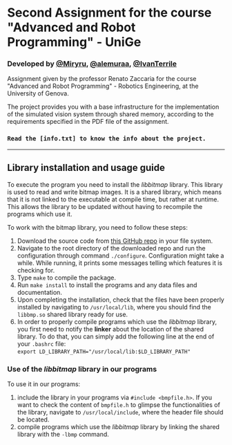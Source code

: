 # Second Assignment for the course "Advanced and Robot Programming" - UniGe
### Developed by  [@Miryru](https://github.com/Miryru), [@alemuraa](https://github.com/alemuraa), [@IvanTerrile](https://github.com/IvanTerrile)
Assignment given by the professor Renato Zaccaria for the course "Advanced and Robot Programming" - Robotics Engineering, at the University of Genova.

The project provides you with a base infrastructure for the implementation of the simulated vision system through shared memory, according to the requirements specified in the PDF file of the assignment.

### ```Read the [info.txt] to know the info about the project.```
-----

## Library installation and usage guide 
To execute the program you need to install the *libbitmap* library. This library is used to read and write bitmap images. It is a shared library, which means that it is not linked to the executable at compile time, but rather at runtime. This allows the library to be updated without having to recompile the programs which use it.

To work with the bitmap library, you need to follow these steps:
1. Download the source code from [this GitHub repo](https://github.com/draekko/libbitmap.git) in your file system.
2. Navigate to the root directory of the downloaded repo and run the configuration through command ```./configure```. Configuration might take a while.  While running, it prints some messages telling which features it is checking for.
3. Type ```make``` to compile the package.
4. Run ```make install``` to install the programs and any data files and documentation.
5. Upon completing the installation, check that the files have been properly installed by navigating to ```/usr/local/lib```, where you should find the ```libbmp.so``` shared library ready for use.
6. In order to properly compile programs which use the *libbitmap* library, you first need to notify the **linker** about the location of the shared library. To do that, you can simply add the following line at the end of your ```.bashrc``` file:      
```export LD_LIBRARY_PATH="/usr/local/lib:$LD_LIBRARY_PATH"```

### Use of the *libbitmap* library in our programs
To use it in our programs:
1. include the library in your programs via ```#include <bmpfile.h>```. If you want to check the content of ```bmpfile.h``` to glimpse the functionalities of the library, navigate to ```/usr/local/include```, where the header file should be located.
2. compile programs which use the *libbitmap* library by linking the shared library with the ```-lbmp``` command.     
